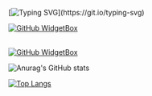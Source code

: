 <!---- Typing Card ----->
[![Typing SVG](https://readme-typing-svg.demolab.com?font=Fira+Code&pause=1000&color=1AF749&background=191A1900&center=true&width=600&height=300&lines=Hi%2C+I'm+Arun+Arunisto;I'm+a+programmer.+I+have+no+life.;I+only+have+deadlines.;I'm+not+that+special.+;I'm+just+anonymous.+I'm+just+alone.)](https://git.io/typing-svg)


<!---- widgetbox ----->
[![GitHub WidgetBox](https://github-widgetbox.vercel.app/api/profile?username=arun-arunisto&data=followers,repositories,stars,commits&theme=darkmode)](https://github.com/Jurredr/github-widgetbox)
<br>
<br>
<!---- skills Programming Language ------>
[![GitHub WidgetBox](https://github-widgetbox.vercel.app/api/skills?languages=python,html,css,js,java,csharp,bash,postgresql,mysql&includeNames=true)](https://github.com/Jurredr/github-widgetbox)
<!---
arun-arunisto/arun-arunisto is a ✨ special ✨ repository because its `README.md` (this file) appears on your GitHub profile.
You can click the Preview link to take a look at your changes.
--->
![Anurag's GitHub stats](https://github-readme-stats.vercel.app/api?username=arun-arunisto&show_icons=true&theme=dark)





[![Top Langs](https://github-readme-stats.vercel.app/api/top-langs/?username=arun-arunisto&layout=compact)](https://github.com/anuraghazra/github-readme-stats)
